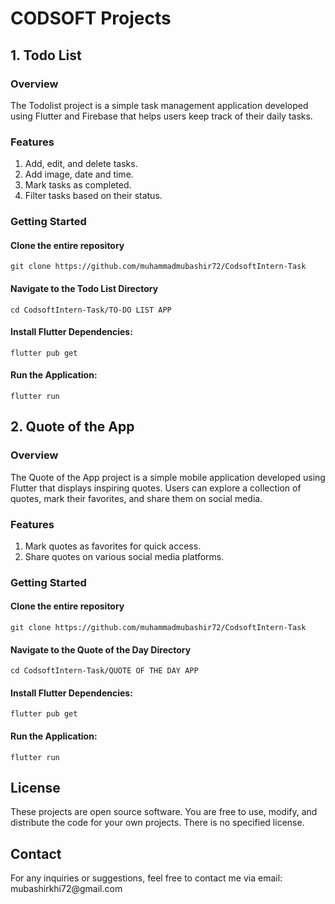 <!-- Embedding HTML content in Markdown -->

<h1>CODSOFT Projects</h1>
<h2>1. Todo List</h2>

<h3>Overview</h3>

<p>The Todolist project is a simple task management application developed using Flutter and Firebase that helps
    users keep track of their daily tasks.</p>

<h3>Features</h3>

<ol>
    <li>Add, edit, and delete tasks.</li>
    <li>Add image, date and time.</li>
    <li>Mark tasks as completed.</li>
    <li>Filter tasks based on their status.</li>
</ol>

<h3>Getting Started</h3>

<h4>Clone the entire repository</h4>
<pre><code>git clone https://github.com/muhammadmubashir72/CodsoftIntern-Task</code></pre>

<h4>Navigate to the Todo List Directory</h4>
<pre><code>cd CodsoftIntern-Task/TO-DO LIST APP</code></pre>

<h4>Install Flutter Dependencies:</h4>
<pre><code>flutter pub get</code></pre>

<h4>Run the Application:</h4>
<pre><code>flutter run</code></pre>

<h2>2. Quote of the App</h2>

<h3>Overview</h3>

<p>The Quote of the App project is a simple mobile application developed using Flutter that displays inspiring
    quotes. Users can explore a collection of quotes, mark their favorites, and share them on social media.</p>

<h3>Features</h3>

<ol>
    <li>Mark quotes as favorites for quick access.</li>
    <li>Share quotes on various social media platforms.</li>
</ol>

<h3>Getting Started</h3>

<h4>Clone the entire repository</h4>
<pre><code>git clone https://github.com/muhammadmubashir72/CodsoftIntern-Task</code></pre>

<h4>Navigate to the Quote of the Day Directory</h4>
<pre><code>cd CodsoftIntern-Task/QUOTE OF THE DAY APP</code></pre>

<h4>Install Flutter Dependencies:</h4>
<pre><code>flutter pub get</code></pre>

<h4>Run the Application:</h4>
<pre><code>flutter run</code></pre>


<h2>License</h2>

<p>These projects are open source software. You are free to use, modify, and distribute the code for your own
    projects. There is no specified license.</p>

<h2>Contact</h2>

<p>For any inquiries or suggestions, feel free to contact me via email: mubashirkhi72@gmail.com</p>
